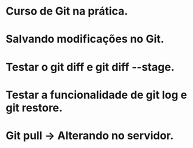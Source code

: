 # Curso de Git na prática.

# Salvando modificações no Git.

# Testar o git diff e git diff --stage.

# Testar a funcionalidade de git log e git restore.

# Git pull -> Alterando no servidor.
